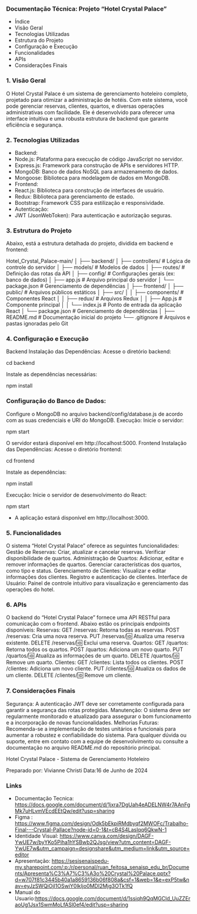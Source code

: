 ### Documentação Técnica: Projeto “Hotel Crystal Palace”

- Índice
- Visão Geral
- Tecnologias Utilizadas
- Estrutura do Projeto
- Configuração e Execução
- Funcionalidades
- APIs
- Considerações Finais

### 1. Visão Geral
O Hotel Crystal Palace é um sistema de gerenciamento hoteleiro completo, projetado para otimizar a administração de hotéis. Com este sistema, você pode gerenciar reservas, clientes, quartos, e diversas operações administrativas com facilidade. Ele é desenvolvido para oferecer uma interface intuitiva e uma robusta estrutura de backend que garante eficiência e segurança.

### 2. Tecnologias Utilizadas
- Backend:
- Node.js: Plataforma para execução de código JavaScript no servidor.
- Express.js: Framework para construção de APIs e servidores HTTP.
- MongoDB: Banco de dados NoSQL para armazenamento de dados.
- Mongoose: Biblioteca para modelagem de dados em MongoDB.
- Frontend:
- React.js: Biblioteca para construção de interfaces de usuário.
- Redux: Biblioteca para gerenciamento de estado.
- Bootstrap: Framework CSS para estilização e responsividade.
- Autenticação:
- JWT (JsonWebToken): Para autenticação e autorização seguras.

### 3. Estrutura do Projeto
Abaixo, está a estrutura detalhada do projeto, dividida em backend e frontend:

Hotel_Crystal_Palace-main/
│
├── backend/
│   ├── controllers/            # Lógica de controle do servidor
│   ├── models/                 # Modelos de dados
│   ├── routes/                 # Definição das rotas da API
│   ├── config/                 # Configurações gerais (ex: banco de dados)
│   ├── app.js                  # Arquivo principal do servidor
│   └── package.json            # Gerenciamento de dependências
│
├── frontend/
│   ├── public/                 # Arquivos públicos estáticos
│   ├── src/
│   │   ├── components/         # Componentes React
│   │   ├── redux/              # Arquivos Redux
│   │   ├── App.js              # Componente principal
│   │   └── index.js            # Ponto de entrada da aplicação React
│   └── package.json            # Gerenciamento de dependências
│
├── README.md                   # Documentação inicial do projeto
└── .gitignore                  # Arquivos e pastas ignoradas pelo Git


### 4. Configuração e Execução
Backend
Instalação das Dependências:
Acesse o diretório backend:

cd backend


Instale as dependências necessárias:

npm install


### Configuração do Banco de Dados:
Configure o MongoDB no arquivo backend/config/database.js de acordo com as suas credenciais e URI do MongoDB.
Execução:
Inicie o servidor:

npm start


O servidor estará disponível em http://localhost:5000.
Frontend
Instalação das Dependências:
Acesse o diretório frontend:

cd frontend


Instale as dependências:

npm install


Execução:
Inicie o servidor de desenvolvimento do React:

npm start


- A aplicação estará disponível em http://localhost:3000.

### 5. Funcionalidades
O sistema “Hotel Crystal Palace” oferece as seguintes funcionalidades:
Gestão de Reservas:
Criar, atualizar e cancelar reservas.
Verificar disponibilidade de quartos.
Administração de Quartos:
Adicionar, editar e remover informações de quartos.
Gerenciar características dos quartos, como tipo e status.
Gerenciamento de Clientes:
Visualizar e editar informações dos clientes.
Registro e autenticação de clientes.
Interface de Usuário:
Painel de controle intuitivo para visualização e gerenciamento das operações do hotel.

### 6. APIs
O backend do “Hotel Crystal Palace” fornece uma API RESTful para comunicação com o frontend. Abaixo estão os principais endpoints disponíveis:
Reservas:
GET /reservas: Retorna todas as reservas.
POST /reservas: Cria uma nova reserva.
PUT /reservas/:id: Atualiza uma reserva existente.
DELETE /reservas/:id: Exclui uma reserva.
Quartos:
GET /quartos: Retorna todos os quartos.
POST /quartos: Adiciona um novo quarto.
PUT /quartos/:id: Atualiza as informações de um quarto.
DELETE /quartos/:id: Remove um quarto.
Clientes:
GET /clientes: Lista todos os clientes.
POST /clientes: Adiciona um novo cliente.
PUT /clientes/:id: Atualiza os dados de um cliente.
DELETE /clientes/:id: Remove um cliente.

### 7. Considerações Finais
Segurança: A autenticação JWT deve ser corretamente configurada para garantir a segurança das rotas protegidas.
Manutenção: O sistema deve ser regularmente monitorado e atualizado para assegurar o bom funcionamento e a incorporação de novas funcionalidades.
Melhorias Futuras: Recomenda-se a implementação de testes unitários e funcionais para aumentar a robustez e confiabilidade do sistema.
Para qualquer dúvida ou suporte, entre em contato com a equipe de desenvolvimento ou consulte a documentação no arquivo README.md do repositório principal.

Hotel Crystal Palace - Sistema de Gerenciamento Hoteleiro

Preparado por: Vivianne Christi
Data:16 de Junho de 2024


### Links 
- Documentação Tecnica: https://docs.google.com/document/d/1jxra7DgUah4eADELNW4r7AAnFgMk7uHLvmVEcdEEtQw/edit?usp=sharing
- Figma : https://www.figma.com/design/Odk5bEkpiRMdbyqf2MWOFc/Trabalho-Final---Crystal-Pallace?node-id=0-1&t=cB4S4Laslqq6QkwN-1
- Identidade Visual: https://www.canva.com/design/DAGF-YwUE7w/byYKo5Piha1hYSBwb2QJsg/view?utm_content=DAGF-YwUE7w&utm_campaign=designshare&utm_medium=link&utm_source=editor
- Apresentação: https://sesisenaispedu-my.sharepoint.com/:p:/r/personal/ruan_feitosa_senaisp_edu_br/Documents/Apresenta%C3%A7%C3%A3o%20Crystal%20Palace.pptx?d=w707f81c3445b40a1a8659136b06f808a&csf=1&web=1&e=exP5tw&nav=eyJzSWQiOjI1OSwiY0lkIjo0MDI2Mjg3OTk1fQ
- Manual do Usuario:https://docs.google.com/document/d/1ssiqh9QqMGCld_UuZZEraoUg1Jsx1SwmMoLfASl0ef4/edit?usp=sharing
